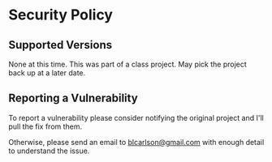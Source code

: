 # Security Policy

## Supported Versions

None at this time.  This was part of a class project.  May pick the project back up at a later date.

## Reporting a Vulnerability

To report a vulnerability please consider notifying the original project and I'll pull the fix from them.  

Otherwise, please send an email to blcarlson@gmail.com with enough detail to understand the issue.
